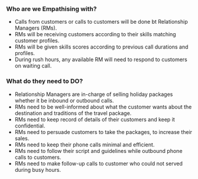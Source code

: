 ### Who are we Empathising with?
  
   * Calls from customers or calls to customers will be done bt Relationship Managers (RMs).
   * RMs will be receiving customers according to their skills matching customer profiles.
   * RMs will be given skills scores according to previous call durations and profiles.
   * During rush hours, any available RM will need to respond to customers on waiting call.
   
   
### What do they need to DO?

   * Relationship Managers are in-charge of selling holiday packages whether it be inbound or outbound calls.
   * RMs need to be well-informed about what the customer wants about the destination and traditions of the travel package.
   * RMs need to keep record of details of their customers and keep it confidential.
   * RMs need to persuade customers to take the packages, to increase their sales.
   * RMs need to keep their phone calls minimal and efficient.
   * RMs need to follow their script and guidelines while outbound phone calls to customers.
   * RMs need to make follow-up calls to customer who could not served during busy hours.

